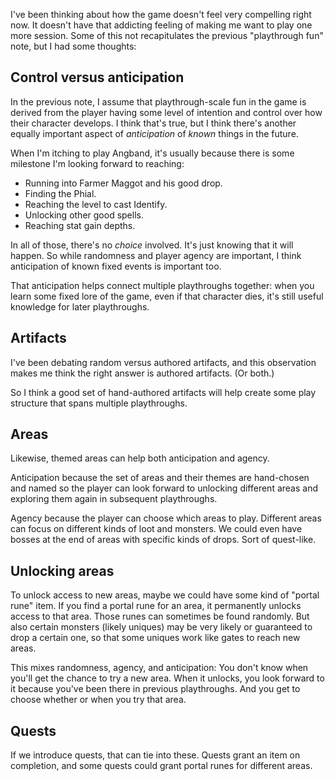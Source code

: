 I've been thinking about how the game doesn't feel very compelling right now. It
doesn't have that addicting feeling of making me want to play one more session.
Some of this not recapitulates the previous "playthrough fun" note, but I had
some thoughts:

## Control versus anticipation

In the previous note, I assume that playthrough-scale fun in the game is
derived from the player having some level of intention and control over how
their character develops. I think that's true, but I think there's another
equally important aspect of *anticipation* of *known* things in the future.

When I'm itching to play Angband, it's usually because there is some milestone
I'm looking forward to reaching:

*   Running into Farmer Maggot and his good drop.
*   Finding the Phial.
*   Reaching the level to cast Identify.
*   Unlocking other good spells.
*   Reaching stat gain depths.

In all of those, there's no *choice* involved. It's just knowing that it will
happen. So while randomness and player agency are important, I think
anticipation of known fixed events is important too.

That anticipation helps connect multiple playthroughs together: when you learn
some fixed lore of the game, even if that character dies, it's still useful
knowledge for later playthroughs.

## Artifacts

I've been debating random versus authored artifacts, and this observation makes
me think the right answer is authored artifacts. (Or both.)

So I think a good set of hand-authored artifacts will help create some play
structure that spans multiple playthroughs.

## Areas

Likewise, themed areas can help both anticipation and agency.

Anticipation because the set of areas and their themes are hand-chosen and named
so the player can look forward to unlocking different areas and exploring them
again in subsequent playthroughs.

Agency because the player can choose which areas to play. Different areas can
focus on different kinds of loot and monsters. We could even have bosses at the
end of areas with specific kinds of drops. Sort of quest-like.

## Unlocking areas

To unlock access to new areas, maybe we could have some kind of "portal rune"
item. If you find a portal rune for an area, it permanently unlocks access to
that area. Those runes can sometimes be found randomly. But also certain
monsters (likely uniques) may be very likely or guaranteed to drop a certain
one, so that some uniques work like gates to reach new areas.

This mixes randomness, agency, and anticipation: You don't know when you'll get
the chance to try a new area. When it unlocks, you look forward to it because
you've been there in previous playthroughs. And you get to choose whether or
when you try that area.

## Quests

If we introduce quests, that can tie into these. Quests grant an item on
completion, and some quests could grant portal runes for different areas.
